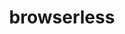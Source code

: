 ---
blog: https://docs.browserless.io/blog/
git: https://github.com/joelgriffith/browserless
logohandle: browserlessio
sort: browserless
title: browserless
twitter: https://x.com/browserless
website: https://www.browserless.io/
---